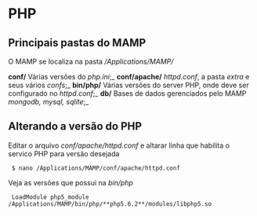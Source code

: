 # PHP

## Principais pastas do MAMP
O MAMP se localiza na pasta */Applications/MAMP/* 

**conf/** Várias versões do *php.ini*;_
**conf/apache/** *httpd.conf*, a pasta *extra* e seus vários *confs*;_
**bin/php/** Várias versões do server PHP, onde deve ser configurado no *httpd.conf*;_
**db/** Bases de dados gerenciados pelo MAMP *mongodb, mysql, sqlite*;_

## Alterando a versão do PHP 
Editar o arquivo *conf/apache/httpd.conf* e altarar linha que habilita o servico PHP para versão desejada
```$
 $ nano /Applications/MAMP/conf/apache/httpd.conf
```

Veja as versões que possui na *bin/php*  
```code
 LoadModule php5_module /Applications/MAMP/bin/php/**php5.6.2**/modules/libphp5.so
``` 
